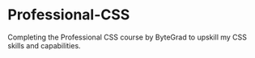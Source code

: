 # Professional-CSS
Completing the Professional CSS course by ByteGrad to upskill my CSS skills and capabilities. 
